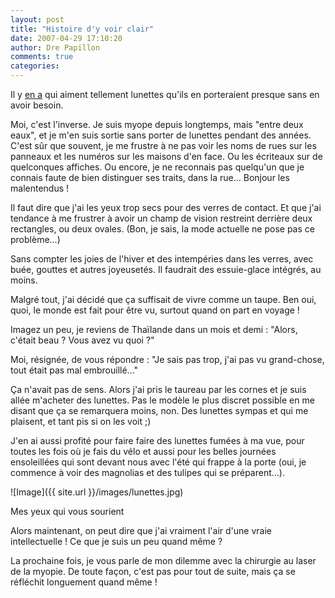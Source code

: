 ```yaml
---
layout: post
title: "Histoire d'y voir clair"
date: 2007-04-29 17:10:20
author: Dre Papillon
comments: true
categories: 
---
```



Il y [en a](http://mon-ile.net/carnet/Pas-de-flash-SVP.html) qui aiment tellement lunettes qu'ils en porteraient presque sans en avoir besoin.

Moi, c'est l'inverse. Je suis myope depuis longtemps, mais "entre deux eaux", et je m'en suis sortie sans porter de lunettes pendant des années. C'est sûr que souvent, je me frustre à ne pas voir les noms de rues sur les panneaux et les numéros sur les maisons d'en face. Ou les écriteaux sur de quelconques affiches. Ou encore, je ne reconnais pas quelqu'un que je connais faute de bien distinguer ses traits, dans la rue... Bonjour les malentendus !

Il faut dire que j'ai les yeux trop secs pour des verres de contact. Et que j'ai tendance à me frustrer à avoir un champ de vision restreint derrière deux rectangles, ou deux ovales. (Bon, je sais, la mode actuelle ne pose pas ce problème...)

Sans compter les joies de l'hiver et des intempéries dans les verres, avec buée, gouttes et autres joyeusetés. Il faudrait des essuie-glace intégrés, au moins.

Malgré tout, j'ai décidé que ça suffisait de vivre comme un taupe. Ben oui, quoi, le monde est fait pour être vu, surtout quand on part en voyage !

Imagez un peu, je reviens de Thaïlande dans un mois et demi : "Alors, c'était beau ? Vous avez vu quoi ?"

Moi, résignée, de vous répondre : "Je sais pas trop, j'ai pas vu grand-chose, tout était pas mal embrouillé..."

Ça n'avait pas de sens. Alors j'ai pris le taureau par les cornes et je suis allée m'acheter des lunettes. Pas le modèle le plus discret possible en me disant que ça se remarquera moins, non. Des lunettes sympas et qui me plaisent, et tant pis si on les voit ;)

J'en ai aussi profité pour faire faire des lunettes fumées à ma vue, pour toutes les fois où je fais du vélo et aussi pour les belles journées ensoleillées qui sont devant nous avec l'été qui frappe à la porte (oui, je commence à voir des magnolias et des tulipes qui se préparent...).

![Image]({{ site.url }}/images/lunettes.jpg)
<div class="photoattrib">Mes yeux qui vous sourient</div>



Alors maintenant, on peut dire que j'ai vraiment l'air d'une vraie intellectuelle ! Ce que je suis  un peu quand même ?

La prochaine fois, je vous parle de mon dilemme avec la chirurgie au laser de la myopie. De toute façon, c'est pas pour tout de suite, mais ça se réfléchit longuement quand même !
